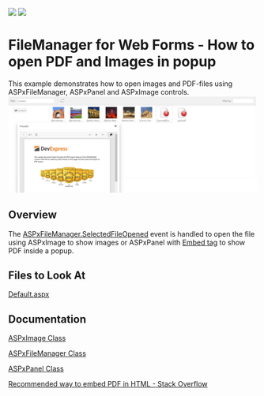 <!-- default badges list -->
![](https://img.shields.io/endpoint?url=https://codecentral.devexpress.com/api/v1/VersionRange/441195239/21.2.4%2B)
[![](https://img.shields.io/badge/📖_How_to_use_DevExpress_Examples-e9f6fc?style=flat-square)](https://docs.devexpress.com/GeneralInformation/403183)
<!-- default badges end -->
# FileManager for Web Forms - How to open PDF and Images in popup
This example demonstrates how to open images and PDF-files using ASPxFileManager, ASPxPanel and ASPxImage controls.
![Sample](./Sample.png)
 ## Overview
The [ASPxFileManager.SelectedFileOpened](https://docs.devexpress.com/AspNet/js-ASPxClientFileManager.SelectedFileOpened) event is handled to open the file using ASPxImage to show images or ASPxPanel with [Embed tag](https://developer.mozilla.org/en-US/docs/Web/HTML/Element/embed) to show PDF inside a popup.
## Files to Look At
[Default.aspx](./CS/OpenPdfOrImage/Default.aspx)
## Documentation
[ASPxImage Class ](https://docs.devexpress.com/AspNet/DevExpress.Web.ASPxImage)

[ASPxFileManager Class ](https://docs.devexpress.com/AspNet/DevExpress.Web.ASPxFileManager)

[ASPxPanel Class ](https://docs.devexpress.com/AspNet/DevExpress.Web.ASPxPanel)

[Recommended way to embed PDF in HTML - Stack Overflow](https://stackoverflow.com/questions/291813/recommended-way-to-embed-pdf-in-html#comment17379530_291823)
